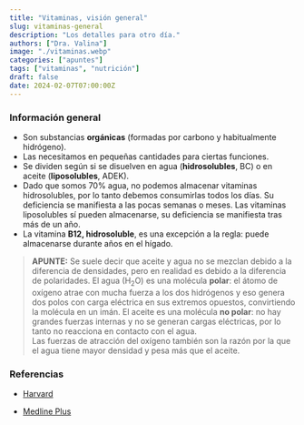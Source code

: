 ```yaml
---
title: "Vitaminas, visión general"
slug: vitaminas-general
description: "Los detalles para otro día."
authors: ["Dra. Valina"]
image: "./vitaminas.webp"
categories: ["apuntes"]
tags: ["vitaminas", "nutrición"]
draft: false
date: 2024-02-07T07:00:00Z
---
```


### Información general
- Son substancias **orgánicas** (formadas por carbono y habitualmente hidrógeno).
- Las necesitamos en pequeñas cantidades para ciertas funciones.
- Se dividen según si se disuelven en agua (**hidrosolubles**, BC) o en aceite (**liposolubles**, ADEK).
- Dado que somos 70% agua, no podemos almacenar vitaminas hidrosolubles, por lo tanto debemos consumirlas todos los días. Su deficiencia se manifiesta a las pocas semanas o meses. Las vitaminas liposolubles sí pueden almacenarse, su deficiencia se manifiesta tras más de un año.
- La vitamina **B12, hidrosoluble**, es una excepción a la regla: puede almacenarse durante años en el hígado.

> **APUNTE:** Se suele decir que aceite y agua no se mezclan debido a la diferencia de densidades, pero en realidad es debido a la diferencia de polaridades. El agua (H<sub>2</sub>O) es una molécula **polar**: el átomo de oxígeno atrae con mucha fuerza a los dos hidrógenos y eso genera dos polos con carga eléctrica en sus extremos opuestos, convirtiendo la molécula en un imán. El aceite es una molécula **no polar**: no hay grandes fuerzas internas y no se generan cargas eléctricas, por lo tanto no reacciona en contacto con el agua.<br>Las fuerzas de atracción del oxígeno también son la razón por la que el agua tiene mayor densidad y pesa más que el aceite.


### Referencias

- [Harvard](https://www.hsph.harvard.edu/nutritionsource/vitamins/)

- [Medline Plus](https://medlineplus.gov/spanish/ency/article/002399.htm)

